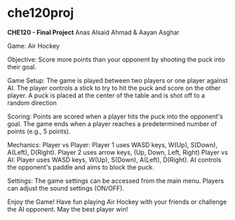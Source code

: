 # che120proj

**CHE120 - Final Project**
Anas Alsaid Ahmad & Aayan Asghar

Game: Air Hockey

Objective: Score more points than your opponent by shooting the puck into their goal.

Game Setup:
The game is played between two players or one player against AI.
The player controls a stick to try to hit the puck and score on the other player.
A puck is placed at the center of the table and is shot off to a random direction

Scoring: 
Points are scored when a player hits the puck into the opponent's goal.
The game ends when a player reaches a predetermined number of points (e.g., 5 points).

Mechanics:
Player vs Player:
Player 1 uses WASD keys, W(Up), S(Down), A(Left), D(Right).
Player 2 uses arrow keys, (Up, Down, Left, Right) 
Player vs AI:
Player uses WASD keys, W(Up), S(Down), A(Left), D(Right).
AI controls the opponent's paddle and aims to block the puck.

Settings:
The game settings can be accessed from the main menu.
Players can adjust the sound settings (ON/OFF).

Enjoy the Game!
Have fun playing Air Hockey with your friends or challenge the AI opponent.
May the best player win!

